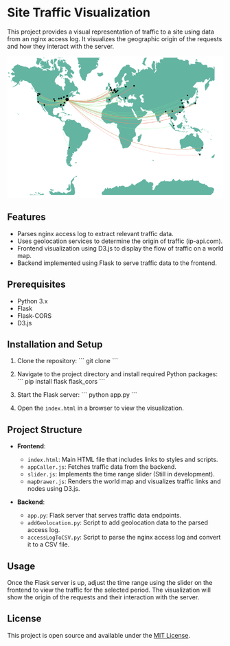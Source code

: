 # Site Traffic Visualization

This project provides a visual representation of traffic to a site using data from an nginx access log. It visualizes the geographic origin of the requests and how they interact with the server.

![Traffic Map](Capture.PNG)


## Features

- Parses nginx access log to extract relevant traffic data.
- Uses geolocation services to determine the origin of traffic (ip-api.com).
- Frontend visualization using D3.js to display the flow of traffic on a world map.
- Backend implemented using Flask to serve traffic data to the frontend.

## Prerequisites

- Python 3.x
- Flask
- Flask-CORS
- D3.js

## Installation and Setup

1. Clone the repository:
\```
git clone <repository-link>
\```

2. Navigate to the project directory and install required Python packages:
\```
pip install flask flask_cors
\```

3. Start the Flask server:
\```
python app.py
\```

4. Open the `index.html` in a browser to view the visualization.

## Project Structure

- **Frontend**:
  - `index.html`: Main HTML file that includes links to styles and scripts.
  - `appCaller.js`: Fetches traffic data from the backend.
  - `slider.js`: Implements the time range slider (Still in development).
  - `mapDrawer.js`: Renders the world map and visualizes traffic links and nodes using D3.js.

- **Backend**:
  - `app.py`: Flask server that serves traffic data endpoints.
  - `addGeolocation.py`: Script to add geolocation data to the parsed access log.
  - `accessLogToCSV.py`: Script to parse the nginx access log and convert it to a CSV file.

## Usage

Once the Flask server is up, adjust the time range using the slider on the frontend to view the traffic for the selected period. The visualization will show the origin of the requests and their interaction with the server.

## License

This project is open source and available under the [MIT License](LICENSE).
